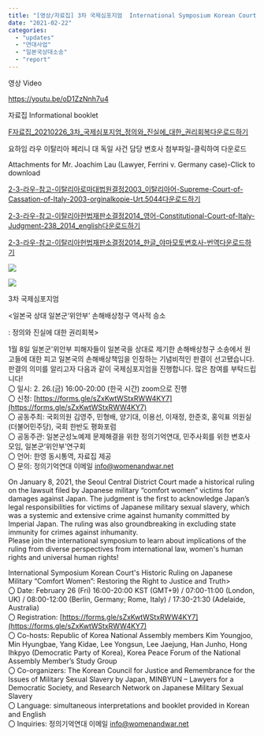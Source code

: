 ```yaml
---
title: "[영상/자료집] 3차 국제심포지엄  International Symposium Korean Court's Historic Ruling on Japanese Military “Comfort Women”: Restoring the Right to Justice and Truth"
date: "2021-02-22"
categories: 
  - "updates"
  - "연대사업"
  - "일본국상대소송"
  - "report"
---
```


영상 Video

https://youtu.be/oD1ZzNnh7u4

자료집 Informational booklet

[F자료집\_20210226\_3차\_국제심포지엄\_정의와\_진실에\_대한\_권리회복](https://womenandwar.net/kr/wp-content/uploads/2021/03/F자료집_20210226_3차_국제심포지엄_정의와_진실에_대한_권리회복.pdf)[다운로드하기](https://womenandwar.net/kr/wp-content/uploads/2021/03/F자료집_20210226_3차_국제심포지엄_정의와_진실에_대한_권리회복.pdf)

요하임 라우 이탈리아 페리니 대 독일 사건 담당 변호사 첨부파일-클릭하여 다운로드

Attachments for Mr. Joachim Lau (Lawyer, Ferrini v. Germany case)-Click to download

[2-3-라우-참고-이탈리아로마대법원결정2003\_이탈리아어-Supreme-Court-of-Cassation-of-Italy-2003-orginalkopie-Urt.5044](https://womenandwar.net/kr/wp-content/uploads/2021/02/2-3-라우-참고-이탈리아로마대법원결정2003_이탈리아어-Supreme-Court-of-Cassation-of-Italy-2003-orginalkopie-Urt.5044.pdf)[다운로드하기](https://womenandwar.net/kr/wp-content/uploads/2021/02/2-3-라우-참고-이탈리아로마대법원결정2003_이탈리아어-Supreme-Court-of-Cassation-of-Italy-2003-orginalkopie-Urt.5044.pdf)

[2-3-라우-참고-이탈리아헌법재판소결정2014\_영어-Constitutional-Court-of-Italy-Judgment-238\_2014\_english](https://womenandwar.net/kr/wp-content/uploads/2021/02/2-3-라우-참고-이탈리아헌법재판소결정2014_영어-Constitutional-Court-of-Italy-Judgment-238_2014_english.pdf)[다운로드하기](https://womenandwar.net/kr/wp-content/uploads/2021/02/2-3-라우-참고-이탈리아헌법재판소결정2014_영어-Constitutional-Court-of-Italy-Judgment-238_2014_english.pdf)

[2-3-라우-참고-이탈리아헌법재판소결정2014\_한글\_야마모토변호사-번역](https://womenandwar.net/kr/wp-content/uploads/2021/02/2-3-라우-참고-이탈리아헌법재판소-결정_한글_야마모토변호사-번역.docx)[다운로드하기](https://womenandwar.net/kr/wp-content/uploads/2021/02/2-3-라우-참고-이탈리아헌법재판소-결정_한글_야마모토변호사-번역.docx)

![](https://womenandwar.net/kr/wp-content/uploads/2021/02/웹자보210218_3차토론회_최종_주최추가_001-724x1024.png)

![](https://womenandwar.net/kr/wp-content/uploads/2021/02/웹자보210218_3차토론회_영어_최종_주최추가_002-724x1024.png)

3차 국제심포지엄

<일본국 상대 일본군‘위안부’ 손해배상청구 역사적 승소

: 정의와 진실에 대한 권리회복>

1월 8일 일본군'위안부 피해자들이 일본국을 상대로 제기한 손해배상청구 소송에서 원고들에 대한 피고 일본국의 손해배상책임을 인정하는 기념비적인 판결이 선고됐습니다. 판결의 의미를 알리고자 다음과 같이 국제심포지엄을 진행합니다. 많은 참여를 부탁드립니다!  
〇 일시: 2. 26.(금) 16:00-20:00 (한국 시간) zoom으로 진행  
〇 신청: [https://forms.gle/sZxKwtWStxRWW4KY7](https://forms.gle/sZxKwtWStxRWW4KY7)  
〇 공동주최: 국회의원 김영주, 민형배, 양기대, 이용선, 이재정, 한준호, 홍익표 의원실(더불어민주당), 국회 한반도 평화포럼  
〇 공동주관: 일본군성노예제 문제해결을 위한 정의기억연대, 민주사회를 위한 변호사모임, 일본군‘위안부’연구회  
〇 언어: 한영 동시통역, 자료집 제공  
〇 문의: 정의기억연대 이메일 info@womenandwar.net

On January 8, 2021, the Seoul Central District Court made a historical ruling on the lawsuit filed by Japanese military “comfort women” victims for damages against Japan. The judgment is the first to acknowledge Japan’s legal responsibilities for victims of Japanese military sexual slavery, which was a systemic and extensive crime against humanity committed by Imperial Japan. The ruling was also groundbreaking in excluding state immunity for crimes against inhumanity.  
Please join the international symposium to learn about implications of the ruling from diverse perspectives from international law, women's human rights and universal human rights!

International Symposium Korean Court's Historic Ruling on Japanese Military “Comfort Women”: Restoring the Right to Justice and Truth>  
〇 Date: February 26 (Fri) 16:00-20:00 KST (GMT+9) / 07:00-11:00 (London, UK) / 08:00-12:00 (Berlin, Germany; Rome, Italy) / 17:30-21:30 (Adelaide, Australia)  
〇 Registration: [https://forms.gle/sZxKwtWStxRWW4KY7](https://forms.gle/sZxKwtWStxRWW4KY7)  
〇 Co-hosts: Republic of Korea National Assembly members Kim Youngjoo, Min Hyungbae, Yang Kidae, Lee Yongsun, Lee Jaejung, Han Junho, Hong Ihkpyo (Democratic Party of Korea), Korea Peace Forum of the National Assembly Member’s Study Group  
〇 Co-organizers: The Korean Council for Justice and Remembrance for the Issues of Military Sexual Slavery by Japan, MINBYUN – Lawyers for a Democratic Society, and Research Network on Japanese Military Sexual Slavery  
〇 Language: simultaneous interpretations and booklet provided in Korean and English  
〇 Inquiries: 정의기억연대 이메일 [info@womenandwar.net](mailto:info@womenandwar.net)
